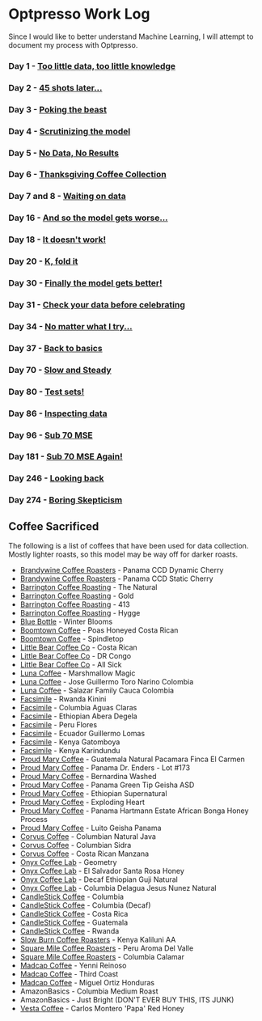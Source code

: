 # Optpresso Work Log

Since I would like to better understand Machine Learning, I will attempt to document my process with Optpresso.


### Day 1 - [Too little data, too little knowledge](day1.md)

### Day 2 - [45 shots later...](day2.md)

### Day 3 - [Poking the beast](day3.md)

### Day 4 - [Scrutinizing the model](day4.md)

### Day 5 - [No Data, No Results](day5.md)

### Day 6 - [Thanksgiving Coffee Collection](day6.md)

### Day 7 and 8 - [Waiting on data](day7and8.md)

### Day 16 - [And so the model gets worse...](day16.md)

### Day 18 - [It doesn't work!](day18.md)

### Day 20 - [K, fold it](day20.md)

### Day 30 - [Finally the model gets better!](day30.md)

### Day 31 - [Check your data before celebrating](day31.md)

### Day 34 - [No matter what I try...](day34.md)

### Day 37 - [Back to basics](day37.md)

### Day 70 - [Slow and Steady](day70.md)

### Day 80 - [Test sets!](day80.md)

### Day 86 - [Inspecting data](day86.md)

### Day 96 - [Sub 70 MSE](day96.md)

### Day 181 - [Sub 70 MSE Again!](day181.md)

### Day 246 - [Looking back](day246.md)

### Day 274 - [Boring Skepticism](day274.md)

## Coffee Sacrificed

The following is a list of coffees that have been used for data collection. Mostly lighter roasts, so this model may be way off for darker roasts.

* [Brandywine Coffee Roasters](https://www.brandywinecoffeeroasters.com/) - Panama CCD Dynamic Cherry
* [Brandywine Coffee Roasters](https://www.brandywinecoffeeroasters.com/) - Panama CCD Static Cherry
* [Barrington Coffee Roasting](https://barringtoncoffee.com/) - The Natural
* [Barrington Coffee Roasting](https://barringtoncoffee.com/) - Gold
* [Barrington Coffee Roasting](https://barringtoncoffee.com/) - 413
* [Barrington Coffee Roasting](https://barringtoncoffee.com/) - Hygge
* [Blue Bottle](https://bluebottlecoffee.com/) - Winter Blooms
* [Boomtown Coffee](https://www.boomtowncoffee.com/) - Poas Honeyed Costa Rican
* [Boomtown Coffee](https://www.boomtowncoffee.com/) - Spindletop
* [Little Bear Coffee Co](https://www.littlebearcoffeeco.com/) - Costa Rican
* [Little Bear Coffee Co](https://www.littlebearcoffeeco.com/) - DR Congo
* [Little Bear Coffee Co](https://www.littlebearcoffeeco.com/) - All Sick
* [Luna Coffee](https://enjoylunacoffee.com/) - Marshmallow Magic
* [Luna Coffee](https://enjoylunacoffee.com/) - Jose Guillermo Toro Narino Colombia
* [Luna Coffee](https://enjoylunacoffee.com/) - Salazar Family Cauca Colombia
* [Facsimile](https://www.facsimile.coffee/) - Rwanda Kinini
* [Facsimile](https://www.facsimile.coffee/) - Columbia Aguas Claras
* [Facsimile](https://www.facsimile.coffee/) - Ethiopian Abera Degela
* [Facsimile](https://www.facsimile.coffee/) - Peru Flores
* [Facsimile](https://www.facsimile.coffee/) - Ecuador Guillermo Lomas
* [Facsimile](https://www.facsimile.coffee/) - Kenya Gatomboya
* [Facsimile](https://www.facsimile.coffee/) - Kenya Karindundu
* [Proud Mary Coffee](https://proudmarycoffee.com/) - Guatemala Natural Pacamara Finca El Carmen
* [Proud Mary Coffee](https://proudmarycoffee.com/) - Panama Dr. Enders - Lot #173
* [Proud Mary Coffee](https://proudmarycoffee.com/) - Bernardina Washed
* [Proud Mary Coffee](https://proudmarycoffee.com/) - Panama Green Tip Geisha ASD
* [Proud Mary Coffee](https://proudmarycoffee.com/) - Ethiopian Supernatural
* [Proud Mary Coffee](https://proudmarycoffee.com/) - Exploding Heart
* [Proud Mary Coffee](https://proudmarycoffee.com/) - Panama Hartmann Estate African Bonga Honey Process
* [Proud Mary Coffee](https://proudmarycoffee.com/) - Luito Geisha Panama
* [Corvus Coffee](https://www.corvuscoffee.com/) - Columbian Natural Java
* [Corvus Coffee](https://www.corvuscoffee.com/) - Columbian Sidra
* [Corvus Coffee](https://www.corvuscoffee.com/) - Costa Rican Manzana
* [Onyx Coffee Lab](https://onyxcoffeelab.com/) - Geometry
* [Onyx Coffee Lab](https://onyxcoffeelab.com/) - El Salvador Santa Rosa Honey
* [Onyx Coffee Lab](https://onyxcoffeelab.com/) - Decaf Ethiopian Guji Natural
* [Onyx Coffee Lab](https://onyxcoffeelab.com/) - Columbia Delagua Jesus Nunez Natural
* [CandleStick Coffee](https://candlestickcoffee.com/) - Columbia
* [CandleStick Coffee](https://candlestickcoffee.com/) - Columbia (Decaf)
* [CandleStick Coffee](https://candlestickcoffee.com/) - Costa Rica
* [CandleStick Coffee](https://candlestickcoffee.com/) - Guatemala
* [CandleStick Coffee](https://candlestickcoffee.com/) - Rwanda
* [Slow Burn Coffee Roasters](https://www.slowburncoffee.com/) - Kenya Kaliluni AA
* [Square Mile Coffee Roasters](https://shop.squaremilecoffee.com/) - Peru Aroma Del Valle
* [Square Mile Coffee Roasters](https://shop.squaremilecoffee.com/) - Columbia Calamar
* [Madcap Coffee](http://madcapcoffee.com/) - Yenni Reinoso
* [Madcap Coffee](http://madcapcoffee.com/) - Third Coast
* [Madcap Coffee](http://madcapcoffee.com/) - Miguel Ortiz Honduras
* AmazonBasics - Columbia Medium Roast
* AmazonBasics - Just Bright (DON'T EVER BUY THIS, ITS JUNK)
* [Vesta Coffee](https://vestacoffee.com/) - Carlos Montero 'Papa' Red Honey
